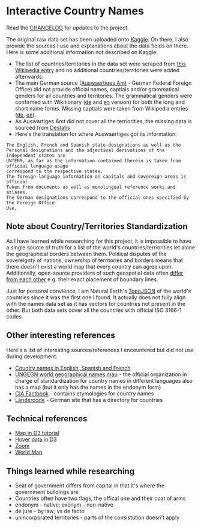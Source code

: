 # Interactive Country Names

Read the [CHANGELOG](./CHANGELOG.md) for updates to the project.

The original raw data set has been uploaded onto [Kaggle](https://www.kaggle.com/datasets/brainuser5705/unterm-countries-names-in-different-languages). On there, I also provide the sources I use and explanations about the data fields on there. Here is some additional information not described on Kaggle:

- The list of countries/territories in the data set were scraped from [this Wikipedia entry](https://en.wikipedia.org/wiki/List_of_ISO_3166_country_codes) and no additional countries/territories were added afterwards.
- The main German source ([Auswaertiges Amt](https://www.auswaertiges-amt.de/de/service/terminologie/-/215252) - German Federal Foreign Office) did not provide official names, captials and/or grammatical genders for all countries and territories. The grammatical genders were confirmed with Wikitionary ([de](https://de.wiktionary.org/wiki) and [en](https://en.wiktionary.org) version) for both the long and short name forms. Missing captials were taken from Wikipedia entries ([de](https://de.wikipedia.org/wiki/Liste_der_Hauptst%C3%A4dte_der_Erde), [en](https://en.wikipedia.org/wiki/List_of_countries_and_dependencies_and_their_capitals_in_native_languages)).
- As Auswartiges Amt did not cover all the terriorities, the missing data is sourced from [Destatis](https://www.destatis.de/DE/Methoden/Klassifikationen/Staat-Gebietsystematik/Staatsangehoerigkeitsgebietsschluessel_pdf.pdf?__blob=publicationFile)
- Here's the translation for where Auswaertiges got its information:
```
The English, French and Spanish state designations as well as the
Personal designations and the adjectival derivations of the independent states are
UNTERM, as far as the information contained therein is taken from official language usage
correspond to the respective states.
The foreign-language information on capitals and sovereign areas is official
Taken from documents as well as monolingual reference works and atlases.
The German designations correspond to the official ones specified by the Foreign Office
Use.
```

## Note about Country/Territories Standardization

As I have learned while researching for this project, it is impossible to have a single source of truth for a list of the world's countries/terriorities let alone the geographical borders between them. Political disputes of the sovereignty of nations, ownership of territories and borders means that there doesn't exist a world map that every country can agree upon. Additionally, open-source providers of such geospatial data often [differ from each other](https://www.geoboundaries.org/geoContrast.html?country=BHR&mainSource=geoBoundaries+%28Open%29&comparisonSource=ESRI&mainLevel=1&comparisonLevel=1) e.g. their exact placement of boundary lines. 

Just for personal convience, I am Natural Earth's [TopoJSON](https://github.com/topojson/world-atlas) of the world's countries since it was the first one I found. It actually does not fully align with the names data set as it has vectors for countries not present in the other. But both data sets cover all the countries with official ISO 3166-1 codes.

## Other interesting references

Here's a list of interesting sources/references I encountered but did not use during development:
- [Country names in English, Spanish and French](https://unstats.un.org/unsd/geoinfo/UNGEGN/docs/11th-uncsgn-docs/E_Conf.105_13_CRP.13_15_UNGEGN%20WG%20Country%20Names%20Document.pdf)
- [UNGEGN world geographical names map](https://unstats.un.org/unsd/geoinfo/geonames/Default.aspx) - the official organization in charge of standardization for country names in different languages also has a map (but it only has the names in the endonym form)
- [CIA Factbook](https://www.cia.gov/the-world-factbook/field/country-name/) - contains etymologies for country names
- [Ländercode](https://laendercode.net/de/) - German site that has a directory for countries


## Technical references
- [Map in D3 tutorial](https://observablehq.com/@christinelangston/week-11-intro-to-d3-js-mapping-data-with-d3)
- [Hover data in D3](https://medium.com/@kj_schmidt/show-data-on-mouse-over-with-d3-js-3bf598ff8fc2)
- [Zoom](https://observablehq.com/@d3/zoom)
- [World Map](https://observablehq.com/@d3/world-map-svg)


## Things learned while researching
- Seat of government differs from capital in that it's where the government buildings are
- Countries often have two flags, the offical one and their coat of arms
- endonym - native; exonym - non-native
- de jure - by law; vs de facto
- unincorporated territories - parts of the consistution doesn't apply
